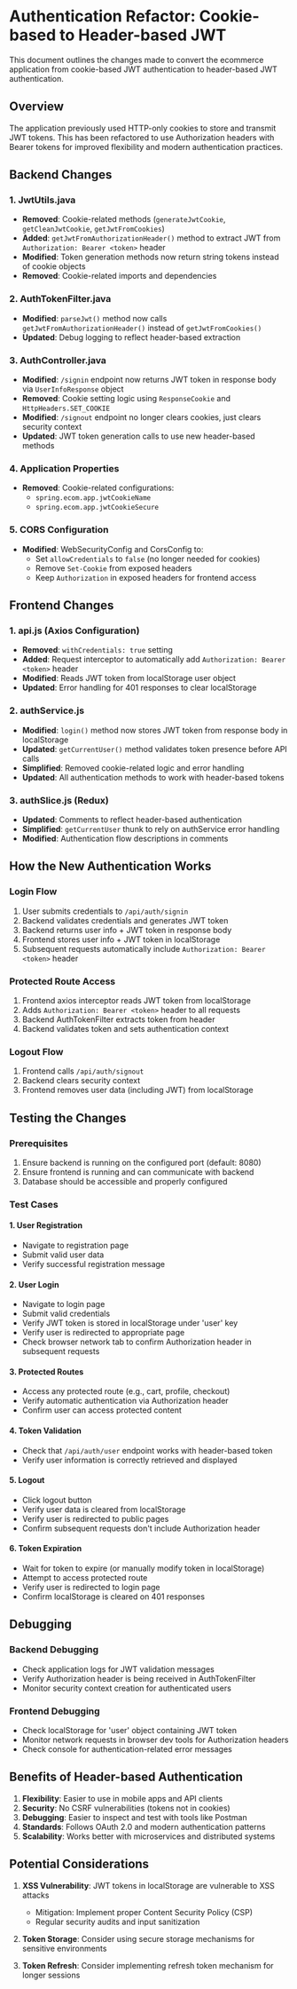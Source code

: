 # Authentication Refactor: Cookie-based to Header-based JWT

This document outlines the changes made to convert the ecommerce application from cookie-based JWT authentication to header-based JWT authentication.

## Overview

The application previously used HTTP-only cookies to store and transmit JWT tokens. This has been refactored to use Authorization headers with Bearer tokens for improved flexibility and modern authentication practices.

## Backend Changes

### 1. JwtUtils.java
- **Removed**: Cookie-related methods (`generateJwtCookie`, `getCleanJwtCookie`, `getJwtFromCookies`)
- **Added**: `getJwtFromAuthorizationHeader()` method to extract JWT from `Authorization: Bearer <token>` header
- **Modified**: Token generation methods now return string tokens instead of cookie objects
- **Removed**: Cookie-related imports and dependencies

### 2. AuthTokenFilter.java
- **Modified**: `parseJwt()` method now calls `getJwtFromAuthorizationHeader()` instead of `getJwtFromCookies()`
- **Updated**: Debug logging to reflect header-based extraction

### 3. AuthController.java
- **Modified**: `/signin` endpoint now returns JWT token in response body via `UserInfoResponse` object
- **Removed**: Cookie setting logic using `ResponseCookie` and `HttpHeaders.SET_COOKIE`
- **Modified**: `/signout` endpoint no longer clears cookies, just clears security context
- **Updated**: JWT token generation calls to use new header-based methods

### 4. Application Properties
- **Removed**: Cookie-related configurations:
  - `spring.ecom.app.jwtCookieName`
  - `spring.ecom.app.jwtCookieSecure`

### 5. CORS Configuration
- **Modified**: WebSecurityConfig and CorsConfig to:
  - Set `allowCredentials` to `false` (no longer needed for cookies)
  - Remove `Set-Cookie` from exposed headers
  - Keep `Authorization` in exposed headers for frontend access

## Frontend Changes

### 1. api.js (Axios Configuration)
- **Removed**: `withCredentials: true` setting
- **Added**: Request interceptor to automatically add `Authorization: Bearer <token>` header
- **Modified**: Reads JWT token from localStorage user object
- **Updated**: Error handling for 401 responses to clear localStorage

### 2. authService.js
- **Modified**: `login()` method now stores JWT token from response body in localStorage
- **Updated**: `getCurrentUser()` method validates token presence before API calls
- **Simplified**: Removed cookie-related logic and error handling
- **Updated**: All authentication methods to work with header-based tokens

### 3. authSlice.js (Redux)
- **Updated**: Comments to reflect header-based authentication
- **Simplified**: `getCurrentUser` thunk to rely on authService error handling
- **Modified**: Authentication flow descriptions in comments

## How the New Authentication Works

### Login Flow
1. User submits credentials to `/api/auth/signin`
2. Backend validates credentials and generates JWT token
3. Backend returns user info + JWT token in response body
4. Frontend stores user info + JWT token in localStorage
5. Subsequent requests automatically include `Authorization: Bearer <token>` header

### Protected Route Access
1. Frontend axios interceptor reads JWT token from localStorage
2. Adds `Authorization: Bearer <token>` header to all requests
3. Backend AuthTokenFilter extracts token from header
4. Backend validates token and sets authentication context

### Logout Flow
1. Frontend calls `/api/auth/signout`
2. Backend clears security context
3. Frontend removes user data (including JWT) from localStorage

## Testing the Changes

### Prerequisites
1. Ensure backend is running on the configured port (default: 8080)
2. Ensure frontend is running and can communicate with backend
3. Database should be accessible and properly configured

### Test Cases

#### 1. User Registration
- Navigate to registration page
- Submit valid user data
- Verify successful registration message

#### 2. User Login
- Navigate to login page
- Submit valid credentials
- Verify JWT token is stored in localStorage under 'user' key
- Verify user is redirected to appropriate page
- Check browser network tab to confirm Authorization header in subsequent requests

#### 3. Protected Routes
- Access any protected route (e.g., cart, profile, checkout)
- Verify automatic authentication via Authorization header
- Confirm user can access protected content

#### 4. Token Validation
- Check that `/api/auth/user` endpoint works with header-based token
- Verify user information is correctly retrieved and displayed

#### 5. Logout
- Click logout button
- Verify user data is cleared from localStorage
- Verify user is redirected to public pages
- Confirm subsequent requests don't include Authorization header

#### 6. Token Expiration
- Wait for token to expire (or manually modify token in localStorage)
- Attempt to access protected route
- Verify user is redirected to login page
- Confirm localStorage is cleared on 401 responses

## Debugging

### Backend Debugging
- Check application logs for JWT validation messages
- Verify Authorization header is being received in AuthTokenFilter
- Monitor security context creation for authenticated users

### Frontend Debugging
- Check localStorage for 'user' object containing JWT token
- Monitor network requests in browser dev tools for Authorization headers
- Check console for authentication-related error messages

## Benefits of Header-based Authentication

1. **Flexibility**: Easier to use in mobile apps and API clients
2. **Security**: No CSRF vulnerabilities (tokens not in cookies)
3. **Debugging**: Easier to inspect and test with tools like Postman
4. **Standards**: Follows OAuth 2.0 and modern authentication patterns
5. **Scalability**: Works better with microservices and distributed systems

## Potential Considerations

1. **XSS Vulnerability**: JWT tokens in localStorage are vulnerable to XSS attacks
   - Mitigation: Implement proper Content Security Policy (CSP)
   - Regular security audits and input sanitization

2. **Token Storage**: Consider using secure storage mechanisms for sensitive environments
3. **Token Refresh**: Consider implementing refresh token mechanism for longer sessions 
